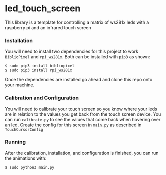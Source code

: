 # led_touch_screen
This library is a template for controlling a matrix of ws281x leds with a raspberry pi and an infrared touch screen

### Installation
You will need to install two dependencies for this project to work `BiblioPixel` and `rpi_ws281x`. Both can be installed with `pip3` as shown:
```
$ sudo pip3 install bibliopixel
$ sudo pip3 install rpi_ws281x
```
Once the dependencies are installed go ahead and clone this repo onto your machine.

### Calibration and Configuration
You will need to calibrate your touch screen so you know where your leds are in relation to the values you get back from the touch screen device. You can run `calibrate.py` to see the values that come back when hovering over an led. Create the config for this screen in `main.py` as described in `TouchCursorConfig`

### Running
After the calibration, installation, and configuration is finished, you can run the animations with:
```
$ sudo python3 main.py
```
